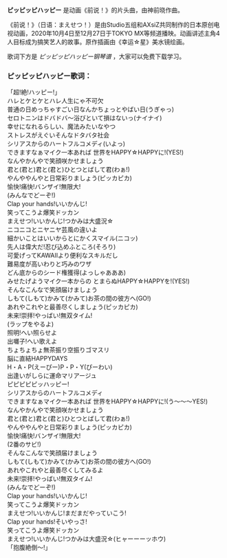 

**ピッピッピハッピー** 是动画《前说！》的片头曲，由神前晓作曲。

《前说！》（日语：まえせつ！）是由Studio五组和AXsiZ共同制作的日本原创电视动画，2020年10月4日至12月27日于TOKYO
MX等频道播映。动画讲述主角4人目标成为搞笑艺人的故事。原作插画由《幸运☆星》美水镜绘画。

歌词下方是 _ピッピッピハッピー钢琴谱_ ，大家可以免费下载学习。

### ピッピッピハッピー歌词：

「超!絶!ハッピー!」  
ハレとケとケとハレ人生にゃ不可欠  
普通の日めっちゃすごい日なんかちょっとやばい日(うぎゃっ)  
セロトニンはドバドバ～浴びといて損はないっ(ナイナイ)  
幸せになれるらしい、魔法みたいなやつ  
ストレスがえぐいそんなドタバタ社会  
シリアスからのハートフルコメディ(いよっ)  
できますなぁマイク一本あれば 世界をHAPPY☆HAPPYに!(YES!)  
なんやかんやで笑顔咲かせましょう  
君と(君と)君と(君と)ひとつとばして君(わぁ!)  
やんややんやと日常彩りましょう(ピッカピカ)  
愉快!痛快!バンザイ!無限大!  
(みんなでどーぞ!)  
Clap your hands!いいかんじ!  
笑ってこうよ爆笑ドッカン  
まえせつ!いいかんじ!つかみは大盛況☆  
ニコニコとニヤニヤ芸風の違いよ  
細かいことはいいからとにかくスマイル(ニコッ)  
先人は偉大だ!忍び込めふところ(そろり)  
可愛げってKAWAIIより便利なスキルだし  
難易度が高いわりと巧みのワザ  
どん底からのシード権獲得(よっしゃあああ)  
みせたげようマイク一本からの とまらぬHAPPY☆HAPPYを!(YES!)  
そんなこんなで笑顔届けましょう  
しもて(しもて)かみて(かみて)お茶の間の彼方へ(GO!)  
あれやこれやと最善尽くしましょう(ピッカピカ)  
未来!崇拝!やっばい!無双タイム!  
(ラップをやるよ)  
照明!へい照らせよ  
出囃子!へい歌えよ  
ちょちょちょ無茶振り空振りゴマスリ  
脳に直結HAPPYDAYS  
H・A・P(えーぴー)P・P・Y(ぴーわい)  
出逢いがしらに運命マリアージュ  
ピピピピピッハッピー!  
シリアスからのハートフルコメディ  
できますなぁマイク一本あれば 世界をHAPPY☆HAPPYに!(う～～～YES!)  
なんやかんやで笑顔咲かせましょう  
君と(君と)君と(君と)ひとつとばして君(わぁ!)  
やんややんやと日常彩りましょう(ピッカピカ)  
愉快!痛快!バンザイ!無限大!  
(2番のサビ!)  
そんなこんなで笑顔届けましょう  
しもて(しもて)かみて(かみて)お茶の間の彼方へ(GO!)  
あれやこれやと最善尽くしてみるよ  
未来!崇拝!やっばい!無双タイム!  
(みんなでどーぞ!)  
Clap your hands!いいかんじ!  
笑ってこうよ爆笑ドッカン  
まえせつ!いいかんじ!まだまだやっていこう!  
Clap your hands!そいやっさ!  
笑ってこうよ爆笑ドッカン  
まえせつ!いいかんじ!つかみは大盛況☆(ヒャーーーッホウ)  
「抱腹絶倒～!」

